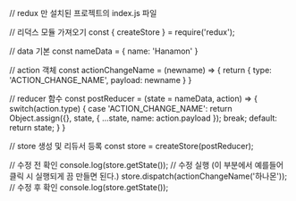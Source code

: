 // redux 만 설치된 프로젝트의 index.js 파일

// 리덕스 모듈 가져오기
const { createStore } = require('redux');

// data 기본
const nameData = { name: 'Hanamon' }

// action 객체
const actionChangeName = (newname) => {
  return {
    type: 'ACTION_CHANGE_NAME',
    payload: newname
  }
}

// reducer 함수
const postReducer = (state = nameData, action) => {
  switch(action.type) {
    case 'ACTION_CHANGE_NAME':
      return Object.assign({}, state, { ...state, name: action.payload });
      break;
    default:
      return state;
  }
}

// store 생성 및 리듀서 등록
const store = createStore(postReducer);

// 수정 전 확인
console.log(store.getState());
// 수정 실행 (이 부분에서 예를들어 클릭 시 실행되게 끔 만들면 된다.)
store.dispatch(actionChangeName('하나몬'));
// 수정 후 확인
console.log(store.getState());